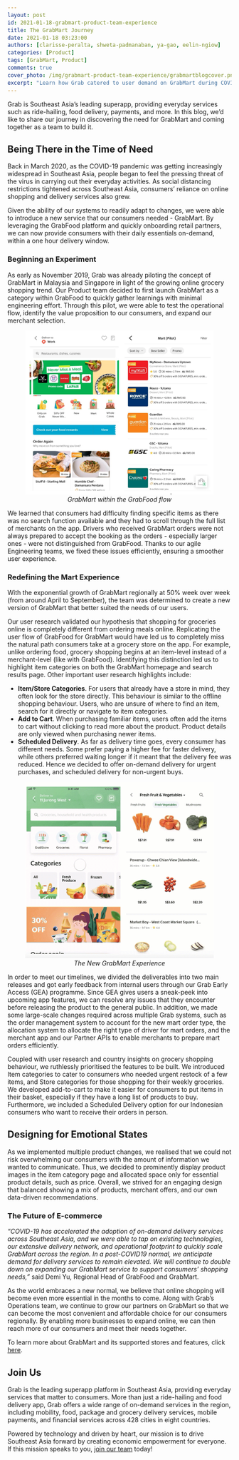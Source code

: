 ```yaml
---
layout: post
id: 2021-01-18-grabmart-product-team-experience
title: The GrabMart Journey
date: 2021-01-18 03:23:00
authors: [clarisse-peralta, shweta-padmanaban, ya-gao, eelin-ngiow]
categories: [Product]
tags: [GrabMart, Product]
comments: true
cover_photo: /img/grabmart-product-team-experience/grabmartblogcover.png
excerpt: "Learn how Grab catered to user demand on GrabMart during COVID-19."
---
```


Grab is Southeast Asia’s leading superapp, providing everyday services such as ride-hailing, food delivery, payments, and more. In this blog, we’d like to share our journey in discovering the need for GrabMart and coming together as a team to build it.

## Being There in the Time of Need

Back in March 2020, as the COVID-19 pandemic was getting increasingly widespread in Southeast Asia, people began to feel the pressing threat of the virus in carrying out their everyday activities. As social distancing restrictions tightened across Southeast Asia, consumers’ reliance on online shopping and delivery services also grew.

Given the ability of our systems to readily adapt to changes, we were able to introduce a new service that our consumers needed - GrabMart. By leveraging the GrabFood platform and quickly onboarding retail partners, we can now provide consumers with their daily essentials on-demand, within a one hour delivery window.


### Beginning an Experiment

As early as November 2019, Grab was already piloting the concept of GrabMart in Malaysia and Singapore in light of the growing online grocery shopping trend. Our Product team decided to first launch GrabMart as a category within GrabFood to quickly gather learnings with minimal engineering effort. Through this pilot, we were able to test the operational flow, identify the value proposition to our consumers, and expand our merchant selection.

<div class="post-image-section"><figure>
  <img src="/img/grabmart-product-team-experience/grabmartblogimage1.png" alt="GrabMart within the GrabFood flow"> <figcaption align="middle"><i>GrabMart within the GrabFood flow</i></figcaption>
</figure></div>

We learned that consumers had difficulty finding specific items as there was no search function available and they had to scroll through the full list of merchants on the app. Drivers who received GrabMart orders were not always prepared to accept the booking as the orders - especially larger ones - were not distinguished from GrabFood. Thanks to our agile Engineering teams, we fixed these issues efficiently, ensuring a smoother user experience.

### Redefining the Mart Experience

With the exponential growth of GrabMart regionally at 50% week over week (from around April to September), the team was determined to create a new version of GrabMart that better suited the needs of our users.

Our user research validated our hypothesis that shopping for groceries online is completely different from ordering meals online. Replicating the user flow of GrabFood for GrabMart would have led us to completely miss the natural path consumers take at a grocery store on the app. For example, unlike ordering food, grocery shopping begins at an item-level instead of a merchant-level (like with GrabFood). Identifying this distinction led us to highlight item categories on both the GrabMart homepage and search results page. Other important user research highlights include:

*   **Item/Store Categories**. For users that already have a store in mind, they often look for the store directly. This behaviour is similar to the offline shopping behaviour. Users, who are unsure of where to find an item, search for it directly or navigate to item categories.
*   **Add to Cart**. When purchasing familiar items, users often add the items to cart without clicking to read more about the product. Product details are only viewed when purchasing newer items.
*   **Scheduled Delivery**. As far as delivery time goes, every consumer has different needs. Some  prefer paying a higher fee for faster  delivery, while others preferred waiting longer if it meant that the delivery fee was reduced.  Hence we decided to offer on-demand delivery for urgent purchases, and scheduled delivery for non-urgent buys.

 <div class="post-image-section"><figure>
   <img src="/img/grabmart-product-team-experience/grabmartblogimage2.png" alt="The New GrabMart Experience"> <figcaption align="middle"><i>The New GrabMart Experience</i></figcaption>
 </figure></div>

In order to meet our timelines, we divided the deliverables into two main releases and got early feedback from internal users through our Grab Early Access (GEA) programme. Since GEA gives users a sneak-peek into upcoming app features, we can resolve any issues that they encounter before releasing the product to the general public. In addition, we made some large-scale changes required across multiple Grab systems, such as the order management system to account for the new mart order type, the allocation system to allocate the right type of driver for mart orders, and the merchant app and our Partner APIs to enable merchants to prepare mart orders efficiently.

Coupled with user research and country insights on grocery shopping behaviour, we ruthlessly prioritised the features to be built. We introduced Item categories to cater to consumers who needed urgent restock of a few items, and Store categories for those shopping for their weekly groceries. We developed add-to-cart to make it easier for consumers to put items in their basket, especially if they have a long list of products to buy. Furthermore, we included a Scheduled Delivery option for our Indonesian consumers who want to receive their orders in person.


## Designing for Emotional States

As we implemented multiple product changes, we realised that we could not risk overwhelming our consumers with the amount of information we wanted to communicate. Thus, we decided to prominently display product images in the item category page and allocated space only for essential product details, such as price. Overall, we strived for an engaging design that balanced showing a mix of products, merchant offers, and our own data-driven recommendations.


### The Future of E-commerce

_“COVID-19 has accelerated the adoption of on-demand delivery services across Southeast Asia, and we were able to tap on existing technologies, our extensive delivery network, and operational footprint to quickly scale GrabMart across the region. In a post-COVID19 normal, we anticipate demand for delivery services to remain elevated. We will continue to double down on expanding our GrabMart service to support consumers’ shopping needs,”_ said Demi Yu, Regional Head of GrabFood and GrabMart.

As the world embraces a new normal, we believe that online shopping will become even more essential in the months to come. Along with Grab’s Operations team, we continue to grow our partners on GrabMart so that we can become the most convenient and affordable choice for our consumers regionally. By enabling more businesses to expand online, we can then reach more of our consumers and meet their needs together.

To learn more about GrabMart and its supported stores and features, click [here](https://www.grab.com/sg/campaign/grabmart/).


## Join Us

Grab is the leading superapp platform in Southeast Asia, providing everyday services that matter to consumers. More than just a ride-hailing and food delivery app, Grab offers a wide range of on-demand services in the region, including mobility, food, package and grocery delivery services, mobile payments, and financial services across 428 cities in eight countries.

Powered by technology and driven by heart, our mission is to drive Southeast Asia forward by creating economic empowerment for everyone. If this mission speaks to you, [join our team](https://grab.careers/) today!
